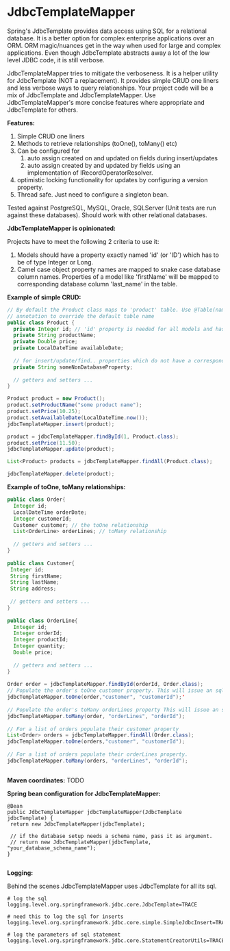 # JdbcTemplateMapper #

Spring's JdbcTemplate provides data access using SQL for a relational database. It is a better option for complex enterprise applications over an ORM. ORM magic/nuances get in the way when used for large and complex applications. Even though JdbcTemplate abstracts away a lot of the low level JDBC code, it is still verbose.

JdbcTemplateMapper tries to mitigate the verboseness. It is a helper utility for JdbcTemplate (NOT a replacement). It provides simple CRUD one liners and less verbose ways to query relationships. Your project code will be a mix of
JdbcTemplate and JdbcTemplateMapper. Use JdbcTemplateMapper's more concise features where appropriate and JdbcTemplate for others.

**Features:** 
 1. Simple CRUD one liners
 2. Methods to retrieve relationships (toOne(), toMany() etc)
 3. Can be configured for
    1. auto assign created on and updated on fields during insert/updates
    2. auto assign created by and updated by fields using an implementation of IRecordOperatorResolver.
 4. optimistic locking functionality for updates by configuring a version property.
 5. Thread safe. Just need to configure a singleton bean.
 
Tested against PostgreSQL, MySQL, Oracle, SQLServer (Unit tests are run against these databases). Should work with other relational databases.

 **JdbcTemplateMapper is opinionated:**
  
 Projects have to meet the following 2 criteria to use it:
 
 1. Models should have a property exactly named 'id' (or 'ID') which has to be of type Integer or Long.
 2. Camel case object property names are mapped to snake case database column names. Properties of a model like 'firstName' will be mapped to corresponding database column 'last_name' in the table. 
 
 **Example of simple CRUD:** 
 
 ```java
 // By default the Product class maps to 'product' table. Use @Table(name="some_other_tablename") 
 // annotation to override the default table name
 public class Product { 
   private Integer id; // 'id' property is needed for all models and has to be of type Integer or Long
   private String productName;
   private Double price;
   private LocalDateTime availableDate;
    
   // for insert/update/find.. properties which do not have a corresponding snake case column in database table will be ignored
   private String someNonDatabaseProperty;
    
   // getters and setters ...
 }
 
 Product product = new Product();
 product.setProductName("some product name");
 product.setPrice(10.25);
 product.setAvailableDate(LocalDateTime.now());
 jdbcTemplateMapper.insert(product);

 product = jdbcTemplateMapper.findById(1, Product.class);
 product.setPrice(11.50); 
 jdbcTemplateMapper.update(product);
 
 List<Product> products = jdbcTemplateMapper.findAll(Product.class);
 
 jdbcTemplateMapper.delete(product);
 
 ```
 
 **Example of toOne, toMany relationships:**
 
 ```java
 public class Order{
   Integer id;
   LocalDateTime orderDate;
   Integer customerId; 
   Customer customer; // the toOne relationship
   List<OrderLine> orderLines; // toMany relationship
     
   // getters and setters ...
 }
    
 public class Customer{
  Integer id;
  String firstName;
  String lastName;
  String address;
      
  // getters and setters ...
 }
    
 public class OrderLine{
   Integer id;
   Integer orderId; 
   Integer productId;
   Integer quantity;
   Double price;
     
   // getters and setters ...
}
    
Order order = jdbcTemplateMapper.findById(orderId, Order.class);
// Populate the order's toOne customer property. This will issue an sql query
jdbcTemplateMapper.toOne(order,"customer", "customerId");'
   
// Populate the order's toMany orderLines property This will issue an sql query
jdbcTemplateMapper.toMany(order, "orderLines", "orderId");
   
// For a list of orders populate their customer property
List<Order> orders = jdbcTemplateMapper.findAll(Order.class);
jdbcTemplateMapper.toOne(orders,"customer", "customerId");
   
// For a list of orders populate their orderLines property. 
jdbcTemplateMapper.toMany(orders, "orderLines", "orderId");
   
 ```
 
 **Maven coordinates:** 
 TODO
 
 **Spring bean configuration for JdbcTemplateMapper:** 
 
 ```
@Bean
public JdbcTemplateMapper jdbcTemplateMapper(JdbcTemplate jdbcTemplate) {
  return new JdbcTemplateMapper(jdbcTemplate);
      
  // if the database setup needs a schema name, pass it as argument.
  // return new JdbcTemplateMapper(jdbcTemplate, "your_database_schema_name");  
}
  
  ```
  
**Logging:**
 
Behind the scenes JdbcTemplateMapper uses JdbcTemplate for all its sql.
 
 ```
 # log the sql
 logging.level.org.springframework.jdbc.core.JdbcTemplate=TRACE

 # need this to log the sql for inserts
 logging.level.org.springframework.jdbc.core.simple.SimpleJdbcInsert=TRACE

 # log the parameters of sql statement
 logging.level.org.springframework.jdbc.core.StatementCreatorUtils=TRACE
 
 ```